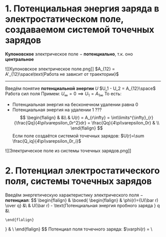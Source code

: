 # 1. Потенциальная энергия заряда в электростатическом поле, создаваемом системой точечных зарядов

**Кулоновское** электрическое поле $-$ **потенциально**, т.к. оно **центральное**

![[Кулоновское электрическое поле.png]]
$A_{12} = A'_{12}\space\text{Работа не зависит от траектории}$

---
Введём понятие **потенциальной энергии** $U$
$U_1 - U_2 = A_{12}\space$ Работа сил поля
Примем: $U_\infty = 0 \implies U_1 = A_{1\infty}$
То есть:
* Потенциальная энергия на бесконечном удалении равна 0
* Потенциальная энергия на удалении 1 ???
$$
\begin{flalign}
& &\\
& U(r) = A_{r\infty} = \int\limits^{\infty}_{r}{\frac{Qq}{4\pi\varepsilon_0r^2}dr} = \frac{Qq}{4\pi\varepsilon_0r} & \\
\end{flalign}
$$
Если поле создаётся системой точечных зарядов:
$U(r)=\sum \frac{Q_iq}{4\pi\varepsilon_0r_i}$

![[Электрическое поле из системы точечных зарядов.png]]

# 2. Потенциал электростатического поля, системы точечных зарядов

Введём энергетическую характеристику электрического поля $-$ **потенциал**:
$$
\begin{flalign}
&
\boxed{
	\begin{flalign}
		& \phi(r)={U(\bar r) \over q} &\\
		& U(\bar r) - \text{Потенциальная энергия пробного заряда } q &\\
		
	\end{flalign}
}
& \\
\end{flalign}
$$
Потенциал поля точечного заряда:
$\varphi(r) = \

